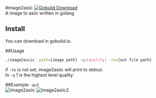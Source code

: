 #image2asiic
[![Gobuild Download](http://gobuild.io/badge/github.com/Alienero/image2asiic/downloads.svg)](http://gobuild.io/github.com/Alienero/image2asiic)                    
A image to asiic written in golang

## Install
You can download in gobuild.io.

##Usage
```sh
./image2asiic -path=[image path] -q=[quality] -to=[out file path]
```
if `-to` is not set, image2asiic will print to stdout.        
In `-q` 1 is the highest level quality.

##Example
`-q=3`           
![image2asiic](https://raw.githubusercontent.com/Alienero/image2asiic/master/example/ex.png "image2asiic")
![image2asiic2](https://raw.githubusercontent.com/Alienero/image2asiic/master/example/ex2.png "image2asiic2")
